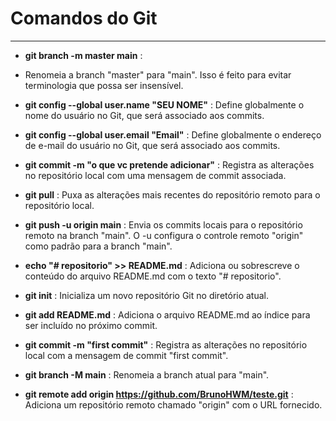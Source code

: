 # Comandos do Git
---
- **git branch -m master main** :
- Renomeia a branch "master" para "main". Isso é feito para evitar terminologia que possa ser insensível.

- **git config --global user.name "SEU NOME"** :
Define globalmente o nome do usuário no Git, que será associado aos commits.

- **git config --global user.email "Email"** :
Define globalmente o endereço de e-mail do usuário no Git, que será associado aos commits.

- **git commit -m "o que vc pretende adicionar"** :
Registra as alterações no repositório local com uma mensagem de commit associada.

- **git pull** :
Puxa as alterações mais recentes do repositório remoto para o repositório local.

- **git push -u origin main** :
Envia os commits locais para o repositório remoto na branch "main". O -u configura o controle remoto "origin" como padrão para a branch "main".

- **echo "# repositorio" >> README.md** : 
Adiciona ou sobrescreve o conteúdo do arquivo README.md com o texto "# repositorio".

- **git init** :
Inicializa um novo repositório Git no diretório atual.

- **git add README.md** :
Adiciona o arquivo README.md ao índice para ser incluído no próximo commit.

- **git commit -m "first commit"** :
Registra as alterações no repositório local com a mensagem de commit "first commit".
                                                              
- **git branch -M main** :
Renomeia a branch atual para "main".

- **git remote add origin https://github.com/BrunoHWM/teste.git** :
Adiciona um repositório remoto chamado "origin" com o URL fornecido.


